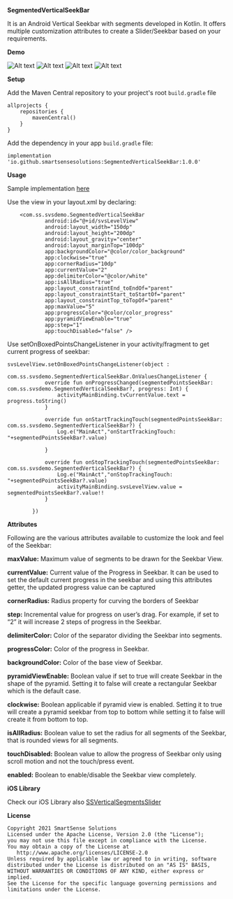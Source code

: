 **SegmentedVerticalSeekBar**


It is an Android Vertical Seekbar with segments developed in Kotlin. It offers multiple customization attributes to create a Slider/Seekbar based on your requirements.

**Demo**

![Alt text](https://github.com/smartSenseSolutions/SegmentedVerticalSeekBarDemo/blob/main/preview/1.gif)
![Alt text](https://github.com/smartSenseSolutions/SegmentedVerticalSeekBarDemo/blob/main/preview/2.gif)
![Alt text](https://github.com/smartSenseSolutions/SegmentedVerticalSeekBarDemo/blob/main/preview/3.gif)
![Alt text](https://github.com/smartSenseSolutions/SegmentedVerticalSeekBarDemo/blob/main/preview/4.gif)

**Setup**

Add the Maven Central repository to your project's root ```build.gradle``` file
```
allprojects {
    repositories {
        mavenCentral()
    }
}
```

Add the dependency in your app ```build.gradle``` file:
```
implementation 'io.github.smartsensesolutions:SegmentedVerticalSeekBar:1.0.0'

```
**Usage**

Sample implementation [here](https://github.com/smartSenseSolutions/SegmentedVerticalSeekBarDemo/tree/main/app)

Use the view in your layout.xml by declaring:

```
	<com.ss.svsdemo.SegmentedVerticalSeekBar
            android:id="@+id/svsLevelView"
            android:layout_width="150dp"
            android:layout_height="200dp"
            android:layout_gravity="center"
            android:layout_marginTop="100dp"
            app:backgroundColor="@color/color_background"
            app:clockwise="true"
            app:cornerRadius="10dp"
            app:currentValue="2"
            app:delimiterColor="@color/white"
            app:isAllRadius="true"
            app:layout_constraintEnd_toEndOf="parent"
            app:layout_constraintStart_toStartOf="parent"
            app:layout_constraintTop_toTopOf="parent"
            app:maxValue="5"
            app:progressColor="@color/color_progress"
            app:pyramidViewEnable="true"
            app:step="1"
            app:touchDisabled="false" />
```

Use setOnBoxedPointsChangeListener in your activity/fragment to get current progress of seekbar:

```
svsLevelView.setOnBoxedPointsChangeListener(object :
            com.ss.svsdemo.SegmentedVerticalSeekBar.OnValuesChangeListener {
            override fun onProgressChanged(segmentedPointsSeekBar: com.ss.svsdemo.SegmentedVerticalSeekBar?, progress: Int) {
                activityMainBinding.tvCurrentValue.text = progress.toString()
            }
 
            override fun onStartTrackingTouch(segmentedPointsSeekBar: com.ss.svsdemo.SegmentedVerticalSeekBar?) {
                Log.e("MainAct","onStartTrackingTouch: "+segmentedPointsSeekBar?.value)
 
            }
 
            override fun onStopTrackingTouch(segmentedPointsSeekBar: com.ss.svsdemo.SegmentedVerticalSeekBar?) {
                Log.e("MainAct","onStopTrackingTouch: "+segmentedPointsSeekBar?.value)
                activityMainBinding.svsLevelView.value = segmentedPointsSeekBar?.value!!
            }
 
        })
```

**Attributes**

Following are the various attributes available to customize the look and feel of the Seekbar:

**maxValue:** Maximum value of segments to be drawn for the Seekbar View.

**currentValue:** Current value of the Progress in Seekbar. It can be used to set the default current progress in the seekbar and using this attributes getter, the updated progress value can be captured

**cornerRadius:** Radius property for curving the borders of Seekbar

**step:** Incremental value for progress on user’s drag. For example, if set to “2” it will increase 2 steps of progress in the Seekbar.

**delimiterColor:** Color of the separator dividing the Seekbar into segments.

**progressColor:** Color of the progress in Seekbar.

**backgroundColor:** Color of the base view of Seekbar.

**pyramidViewEnable:** Boolean value if set to true will create Seekbar in the shape of the pyramid. Setting it to false will create a rectangular Seekbar which is the default case.

**clockwise:** Boolean applicable if pyramid view is enabled. Setting it to true will create a pyramid seekbar from top to bottom while setting it to false will create it from bottom to top.

**isAllRadius:** Boolean value to set the radius for all segments of the Seekbar, that is rounded views for all segments.

**touchDisabled:** Boolean value to allow the progress of Seekbar only using scroll motion and not the touch/press event.

**enabled:** Boolean to enable/disable the Seekbar view completely.
 
 
 
 

**iOS Library**

Check our iOS Library also [SSVerticalSegmentsSlider](https://github.com/smartSenseSolutions/SSVerticalSegmentsSlider)
 
**License**
```
Copyright 2021 SmartSense Solutions
Licensed under the Apache License, Version 2.0 (the "License");
you may not use this file except in compliance with the License.
You may obtain a copy of the License at
   http://www.apache.org/licenses/LICENSE-2.0
Unless required by applicable law or agreed to in writing, software
distributed under the License is distributed on an "AS IS" BASIS,
WITHOUT WARRANTIES OR CONDITIONS OF ANY KIND, either express or implied.
See the License for the specific language governing permissions and limitations under the License.
```
